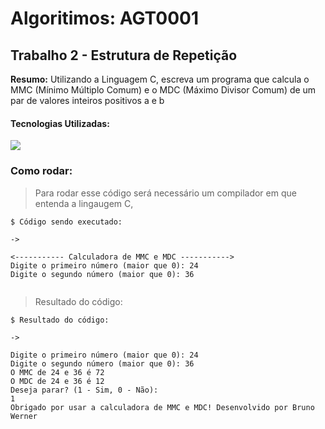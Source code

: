 # Algoritimos: AGT0001
## Trabalho 2 - Estrutura de Repetição

**Resumo:**
Utilizando a Linguagem C, escreva um programa que calcula o MMC (Mínimo
Múltiplo Comum) e o MDC (Máximo Divisor Comum) de um par de valores inteiros
positivos a e b

#### Tecnologias Utilizadas:
<img src="https://img.shields.io/badge/C-00599C?style=for-the-badge&logo=c&logoColor=white">

### Como rodar:

> Para rodar esse código será necessário um compilador em que entenda a lingaugem C, 

``` 
$ Código sendo executado:

-> 

<----------- Calculadora de MMC e MDC ----------->
Digite o primeiro número (maior que 0): 24
Digite o segundo número (maior que 0): 36
 

```

> Resultado do código:

```
$ Resultado do código: 

-> 

Digite o primeiro número (maior que 0): 24
Digite o segundo número (maior que 0): 36
O MMC de 24 e 36 é 72
O MDC de 24 e 36 é 12
Deseja parar? (1 - Sim, 0 - Não): 
1
Obrigado por usar a calculadora de MMC e MDC! Desenvolvido por Bruno Werner

```